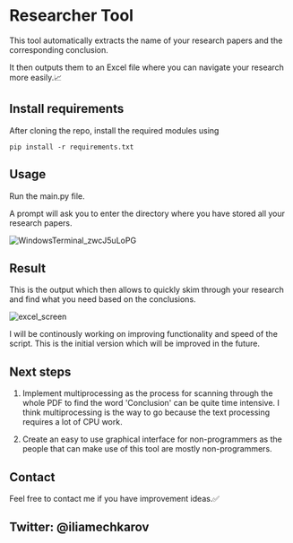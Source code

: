 # Researcher Tool

This tool automatically extracts the name of your research papers and the corresponding conclusion.

It then outputs them to an Excel file where you can navigate your research more easily.📈

## Install requirements

After cloning the repo, install the required modules using

```
pip install -r requirements.txt
```

## Usage

Run the main.py file.

A prompt will ask you to enter the directory where you have stored all your research papers.

![WindowsTerminal_zwcJ5uLoPG](https://user-images.githubusercontent.com/64164772/184477660-dad065d4-3b7d-4461-8199-50be10b8080b.png)

## Result

This is the output which then allows to quickly skim through your research and find what you need based on the conclusions.

![excel_screen](https://user-images.githubusercontent.com/64164772/184477665-a5b72586-a74d-4394-b393-15d65bb2d78e.png)

I will be continously working on improving functionality and speed of the script. This is the initial version which will be improved in the future.

## Next steps

1. Implement multiprocessing as the process for scanning through the whole PDF to find the word 'Conclusion' can be quite time intensive. I think multiprocessing is the way to go because the text processing requires a lot of CPU work.

2. Create an easy to use graphical interface for non-programmers as the people that can make use of this tool are mostly non-programmers.

## Contact

Feel free to contact me if you have improvement ideas.✅

Twitter: @iliamechkarov
---------------------
